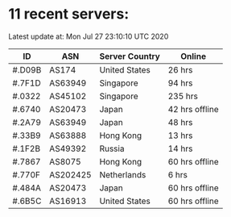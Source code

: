 # 11 recent servers:

Latest update at: Mon Jul 27 23:10:10 UTC 2020

| ID | ASN | Server Country | Online |
| -- | --- | -------------- | ------ |
| #.D09B | AS174 | United States | 26 hrs |
| #.7F1D | AS63949 | Singapore | 94 hrs |
| #.0322 | AS45102 | Singapore | 235 hrs |
| #.6740 | AS20473 | Japan | 42 hrs offline |
| #.2A79 | AS63949 | Japan | 48 hrs |
| #.33B9 | AS63888 | Hong Kong | 13 hrs |
| #.1F2B | AS49392 | Russia | 14 hrs |
| #.7867 | AS8075 | Hong Kong | 60 hrs offline |
| #.770F | AS202425 | Netherlands | 6 hrs |
| #.484A | AS20473 | Japan | 60 hrs offline |
| #.6B5C | AS16913 | United States | 60 hrs offline |

